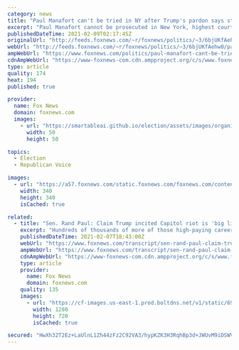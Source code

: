 ```yaml
---
category: news
title: "Paul Manafort can't be tried in NY after Trump's pardon says state court"
excerpt: "Paul Manafort cannot be prosecuted in New York, highest court rules  The New York Court of Appeals has rejected the Manhattan DA's bid to review the lower courts’ rulings on denying Paul Manafort's prosecution. "
publishedDateTime: 2021-02-09T02:17:45Z
originalUrl: "http://feeds.foxnews.com/~r/foxnews/politics/~3/6bjUKfAehw0/paul-manafort-cant-be-tried-in-ny-after-trumps-pardon-says-state-court"
webUrl: "http://feeds.foxnews.com/~r/foxnews/politics/~3/6bjUKfAehw0/paul-manafort-cant-be-tried-in-ny-after-trumps-pardon-says-state-court"
ampWebUrl: "https://www.foxnews.com/politics/paul-manafort-cant-be-tried-in-ny-after-trumps-pardon-says-state-court.amp"
cdnAmpWebUrl: "https://www-foxnews-com.cdn.ampproject.org/c/s/www.foxnews.com/politics/paul-manafort-cant-be-tried-in-ny-after-trumps-pardon-says-state-court.amp"
type: article
quality: 174
heat: 194
published: true

provider:
  name: Fox News
  domain: foxnews.com
  images:
    - url: "https://smartableai.github.io/election/assets/images/organizations/foxnews.com-50x50.jpg"
      width: 50
      height: 50

topics:
  - Election
  - Republican Voice

images:
  - url: "https://a57.foxnews.com/static.foxnews.com/foxnews.com/content/uploads/2020/05/340/340/marta.jpg?ve=1&tl=1"
    width: 340
    height: 340
    isCached: true

related:
  - title: "Sen. Rand Paul: Claim Trump incited Capitol riot is 'big lie'"
    excerpt: "Hundreds of thousands of more of those high-paying career jobs will also be gone as Joe follows through on his promise and his plan to cancel all oil and gas pipelines and block drilling and exploration in ANWR Alaska,"
    publishedDateTime: 2021-02-07T18:43:00Z
    webUrl: "https://www.foxnews.com/transcript/sen-rand-paul-claim-trump-incited-capitol-riot-is-big-lie"
    ampWebUrl: "https://www.foxnews.com/transcript/sen-rand-paul-claim-trump-incited-capitol-riot-is-big-lie.amp"
    cdnAmpWebUrl: "https://www-foxnews-com.cdn.ampproject.org/c/s/www.foxnews.com/transcript/sen-rand-paul-claim-trump-incited-capitol-riot-is-big-lie.amp"
    type: article
    provider:
      name: Fox News
      domain: foxnews.com
    quality: 135
    images:
      - url: "https://cf-images.us-east-1.prod.boltdns.net/v1/static/694940094001/3a776dc8-0d6e-4a62-996e-40c7f02fb048/310d7743-95d4-4294-82e9-bcadd51420a7/1280x720/match/image.jpg"
        width: 1280
        height: 720
        isCached: true

secured: "HwXh32T2Ez+LaUlnL1Zh44zFz2C92VA3/hypKZK3H3RqhBp3d+JWUvM9iDSWVV0YThETpmUE1QVP/2HVtcN+iN/fmNFPu66WfqKXA765KgUbHdwit7MkNPDZ1zC57nf2wLCxkifTHHByepfj9IgxY02CtjWCIJu3WxHtpqjMKKhrQa/ZFlvN/uqWN6eoODqFqIBpUHikwxSdmjxjFOEV0LydBEeR8hYzs0RninHypxRclsVNuClgtSkF3+r01QIQUZZspDQzxJ844Eg79bjwJ7nzty9szdZ36YYsflVyl1MBYRQA0DGrczxxvrZzGA01vpSxrwg1lqIBl0Wz2DpusaBUpEdoVRPviRYm9TsCqGo=;AyYMkFDknHcr+llLl2vsXA=="
---
```


